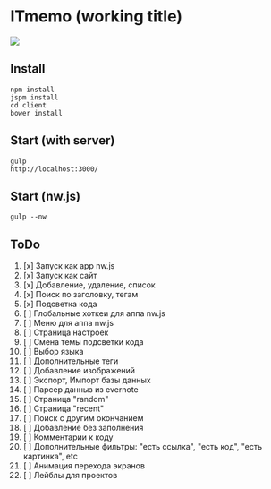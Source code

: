 # ITmemo (working title)
![](http://anorudes.github.io/ITmemo/img.png)

## Install
```
npm install
jspm install
cd client
bower install
```

## Start (with server)
```
gulp
http://localhost:3000/
```

## Start (nw.js)
```
gulp --nw
```

## ToDo
1. [x] Запуск как app nw.js
2. [x] Запуск как сайт
3. [x] Добавление, удаление, список
4. [x] Поиск по заголовку, тегам
5. [x] Подсветка кода
6. [ ] Глобальные хоткеи для аппа nw.js
7. [ ] Меню для аппа nw.js
8. [ ] Страница настроек
9. [ ] Смена темы подсветки кода
10. [ ] Выбор языка
11. [ ] Дополнительные теги
12. [ ] Добавление изображений
13. [ ] Экспорт, Импорт базы данных
14. [ ] Парсер данныз из evernote
15. [ ] Страница "random"
16. [ ] Страница "recent"
17. [ ] Поиск с другим окончанием
18. [ ] Добавление без заполнения
19. [ ] Комментарии к коду
20. [ ] Дополнительные фильтры: "есть ссылка", "есть код", "есть картинка", etc
21. [ ] Анимация перехода экранов
22. [ ] Лейблы для проектов

